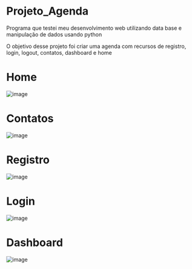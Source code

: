 # Projeto_Agenda

Programa que testei meu desenvolvimento web utilizando data base e manipulação de dados usando python

O objetivo desse projeto foi criar uma agenda com recursos de registro, login, logout, contatos, dashboard e home

# Home

![image](https://user-images.githubusercontent.com/94979678/198348497-f7e712e5-85d0-4abd-9729-5310372931ae.png)

# Contatos

![image](https://user-images.githubusercontent.com/94979678/198348683-b083cb5d-c3c4-4f89-8489-d57f49d2cbae.png)

# Registro

![image](https://user-images.githubusercontent.com/94979678/198348744-acc1969f-2559-4f8e-a22a-cf0b16bb8011.png)

# Login

![image](https://user-images.githubusercontent.com/94979678/198348987-668f9fb8-cdb7-48ac-9eb8-0312720dc4db.png)


# Dashboard

![image](https://user-images.githubusercontent.com/94979678/198349142-3790dc84-52e3-44dd-82bc-8f195b5a2588.png)
